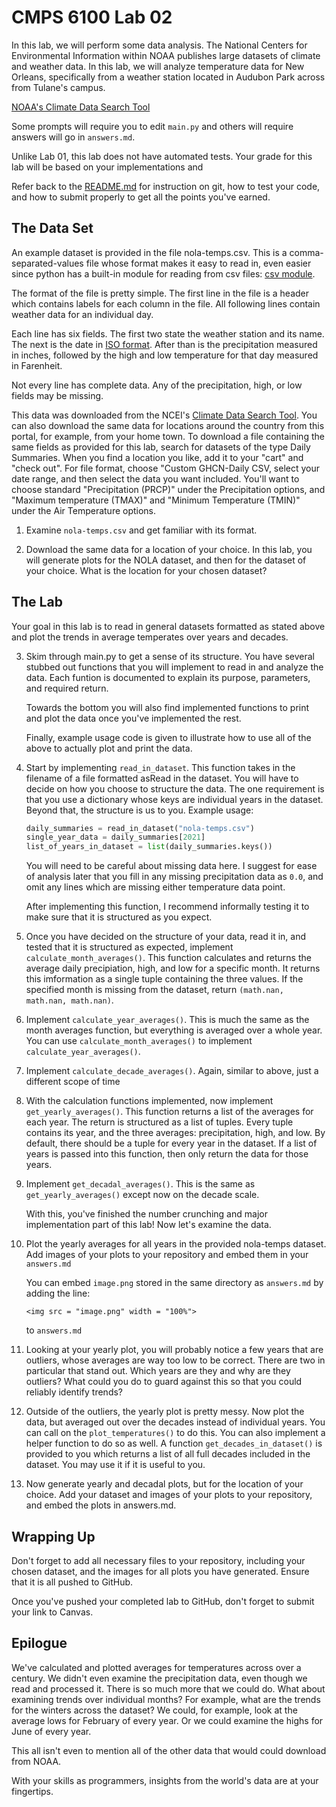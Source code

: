 # CMPS 6100  Lab 02

In this lab, we will perform some data analysis. The National Centers for Environmental Information within NOAA publishes large datasets of climate and weather data. In this lab, we will analyze temperature data for New Orleans, specifically from a weather station located in Audubon Park across from Tulane's campus.

[NOAA's Climate Data Search Tool](https://www.ncei.noaa.gov/cdo-web/search)

Some prompts will require you to edit `main.py` and others will require answers will go in `answers.md`.

Unlike Lab 01, this lab does not have automated tests. Your grade for this lab will be based on your implementations and 

Refer back to the [README.md](README.md) for instruction on git, how to test your code, and how to submit properly to get all the points you've earned.

## The Data Set

An example dataset is provided in the file nola-temps.csv. This is a comma-separated-values file whose format makes it easy to read in, even easier since python has a built-in module for reading from csv files: [csv module](https://docs.python.org/3/library/csv.html).

The format of the file is pretty simple. The first line in the file is a header which contains labels for each column in the file. All following lines contain weather data for an individual day. 

Each line has six fields. The first two state the weather station and its name. The next is the date in [ISO format](https://en.wikipedia.org/wiki/ISO_8601). After than is the precipitation measured in inches, followed by the high and low temperature for that day measured in Farenheit. 

Not every line has complete data. Any of the precipitation, high, or low fields may be missing.

This data was downloaded from the NCEI's [Climate Data Search Tool](https://www.ncei.noaa.gov/cdo-web/search?datasetid=NORMAL_DLY). You can also download the same data for locations around the country from this portal, for example, from your home town. To download a file containing the same fields as provided for this lab, search for datasets of the type Daily Summaries. When you find a location you like, add it to your "cart" and "check out". For file format, choose "Custom GHCN-Daily CSV, select your date range, and then select the data you want included. You'll want to choose standard "Precipitation (PRCP)" under the Precipitation options, and "Maximum temperature (TMAX)" and "Minimum Temperature (TMIN)" under the Air Temperature options.

1. Examine `nola-temps.csv` and get familiar with its format.

2. Download the same data for a location of your choice. In this lab, you will generate plots for the NOLA dataset, and then for the dataset of your choice. What is the location for your chosen dataset?

## The Lab

Your goal in this lab is to read in general datasets formatted as stated above and plot the trends in average temperates over years and decades.

3. Skim through main.py to get a sense of its structure. You have several stubbed out functions that you will implement to read in and analyze the data. Each funtion is documented to explain its purpose, parameters, and required return.

    Towards the bottom you will also find implemented functions to print and plot the data once you've implemented the rest.

    Finally, example usage code is given to illustrate how to use all of the above to actually plot and print the data.

4. Start by implementing `read_in_dataset`. This function takes in the filename of a file formatted asRead in the dataset. You will have to decide on how you choose to structure the data. The one requirement is that you use a dictionary whose keys are individual years in the dataset. Beyond that, the structure is us to you. Example usage:
    ``` python
    daily_summaries = read_in_dataset("nola-temps.csv")
    single_year_data = daily_summaries[2021]
    list_of_years_in_dataset = list(daily_summaries.keys())
    ```
    You will need to be careful about missing data here. I suggest for ease of analysis later that you fill in any missing precipitation data as `0.0`, and omit any lines which are missing either temperature data point.

    After implementing this function, I recommend informally testing it to make sure that it is structured as you expect.

5. Once you have decided on the structure of your data, read it in, and tested that it is structured as expected, implement `calculate_month_averages()`. This function calculates and returns the average daily precipiation, high, and low for a specific month. It returns this imformation as a single tuple containing the three values. If the specified month is missing from the dataset, return `(math.nan, math.nan, math.nan)`.

6. Implement `calculate_year_averages()`. This is much the same as the month averages function, but everything is averaged over a whole year. You can use `calculate_month_averages()` to implement `calculate_year_averages()`.

7. Implement `calculate_decade_averages()`. Again, similar to above, just a different scope of time

8. With the calculation functions implemented, now implement `get_yearly_averages()`. This function returns a list of the averages for each year. The return is structured as a list of tuples. Every tuple contains its year, and the three averages: precipitation, high, and low. By default, there should be a tuple for every year in the dataset. If a list of years is passed into this function, then only return the data for those years. 

9. Implement `get_decadal_averages()`. This is the same as `get_yearly_averages()` except now on the decade scale.

    With this, you've finished the number crunching and major implementation part of this lab! Now let's examine the data.

10. Plot the yearly averages for all years in the provided nola-temps dataset. Add images of your plots to your repository and embed them in your `answers.md`

    You can embed `image.png` stored in the same directory as `answers.md` by adding the line:

    ```
    <img src = "image.png" width = "100%">
    ```

    to `answers.md`

    
11. Looking at your yearly plot, you will probably notice a few years that are outliers, whose averages are way too low to be correct. There are two in particular that stand out. Which years are they and why are they outliers? What could you do to guard against this so that you could reliably identify trends?

12. Outside of the outliers, the yearly plot is pretty messy. Now plot the data, but averaged out over the decades instead of individual years. You can call on the `plot_temperatures()`  to do this. You can also implement a helper function to do so as well. A function `get_decades_in_dataset()` is provided to you which returns a list of all full decades included in the dataset. You may use it if it is useful to you.

13. Now generate yearly and decadal plots, but for the location of your choice. Add your dataset and images of your plots to your repository, and embed the plots in answers.md.

## Wrapping Up

Don't forget to add all necessary files to your repository, including your chosen dataset, and the images for all plots you have generated. Ensure that it is all pushed to GitHub.

Once you've pushed your completed lab to GitHub, don't forget to submit your link to Canvas.

## Epilogue

We've calculated and plotted averages for temperatures across over a century. We didn't even examine the precipitation data, even though we read and processed it. There is so much more that we could do. What about examining trends over individual months? For example, what are the trends for the winters across the dataset? We could, for example, look at the average lows for February of every year. Or we could examine the highs for June of every year.

This all isn't even to mention all of the other data that would could download from NOAA.

With your skills as programmers, insights from the world's data are at your fingertips.